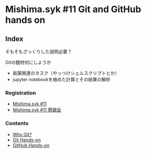 # Mishima.syk #11 Git and GitHub hands on

## Index

そもそもざっくりした説明必要？

Gitの題材何にしようか

- 創薬関連のタスク（やっつけシェルスクリプトとか）
- jupyter notebookを絡めた計算とその結果の解析

### Registration

- [Mishima.syk #11](https://connpass.com/event/65818/)
- [Mishima.syk #11 懇親会](https://connpass.com/event/65817/)

### Contents

- [Why Git?](about/outline.md)
- [Git Hands-on](GitHandsOn/githandson.md)
- [GitHub Hands-on](GitHubHandsOn/githubhandson.md)
